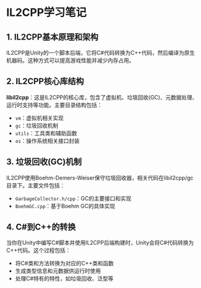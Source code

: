 # IL2CPP学习笔记

## 1. IL2CPP基本原理和架构

IL2CPP是Unity的一个脚本后端，它将C#代码转换为C++代码，然后编译为原生机器码。这种方式可以提高游戏性能并减少内存占用。

## 2. IL2CPP核心库结构

**libil2cpp**：这是IL2CPP的核心库，包含了虚拟机、垃圾回收(GC)、元数据处理、运行时支持等功能。主要目录结构包括：
- `vm`：虚拟机相关实现
- `gc`：垃圾回收机制
- `utils`：工具类和辅助函数
- `os`：操作系统相关接口封装

## 3. 垃圾回收(GC)机制

IL2CPP使用Boehm-Demers-Weiser保守垃圾回收器，相关代码在libil2cpp/gc目录下。主要文件包括：
- `GarbageCollector.h/cpp`：GC的主要接口和实现
- `BoehmGC.cpp`：基于Boehm GC的具体实现

## 4. C#到C++的转换

当你在Unity中编写C#脚本并使用IL2CPP后端构建时，Unity会将C#代码转换为C++代码。这个过程包括：
- 将C#类和方法转换为对应的C++类和函数
- 生成类型信息和元数据供运行时使用
- 处理C#特有的特性，如垃圾回收、泛型等